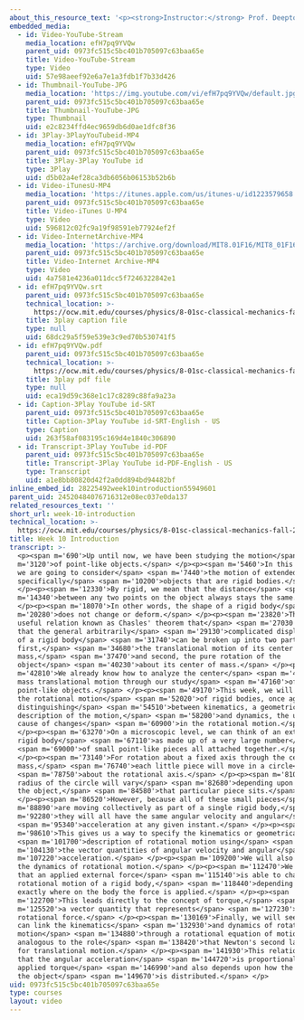 ```yaml
---
about_this_resource_text: '<p><strong>Instructor:</strong> Prof. Deepto Chakrabarty</p>'
embedded_media:
  - id: Video-YouTube-Stream
    media_location: efH7pq9YVQw
    parent_uid: 0973fc515c5bc401b705097c63baa65e
    title: Video-YouTube-Stream
    type: Video
    uid: 57e98aeef92e6a7e1a3fdb1f7b33d426
  - id: Thumbnail-YouTube-JPG
    media_location: 'https://img.youtube.com/vi/efH7pq9YVQw/default.jpg'
    parent_uid: 0973fc515c5bc401b705097c63baa65e
    title: Thumbnail-YouTube-JPG
    type: Thumbnail
    uid: e2c8234ffd4ec9659db6d0ae1dfc8f36
  - id: 3Play-3PlayYouTubeid-MP4
    media_location: efH7pq9YVQw
    parent_uid: 0973fc515c5bc401b705097c63baa65e
    title: 3Play-3Play YouTube id
    type: 3Play
    uid: d5b02a4ef28ca3db6056b06153b52b6b
  - id: Video-iTunesU-MP4
    media_location: 'https://itunes.apple.com/us/itunes-u/id1223579658'
    parent_uid: 0973fc515c5bc401b705097c63baa65e
    title: Video-iTunes U-MP4
    type: Video
    uid: 596812c02fc9a19f98591eb77924ef2f
  - id: Video-InternetArchive-MP4
    media_location: 'https://archive.org/download/MIT8.01F16/MIT8_01F16_W10Intro_360p.mp4'
    parent_uid: 0973fc515c5bc401b705097c63baa65e
    title: Video-Internet Archive-MP4
    type: Video
    uid: 4a7581e4236a011dcc5f7246322842e1
  - id: efH7pq9YVQw.srt
    parent_uid: 0973fc515c5bc401b705097c63baa65e
    technical_location: >-
      https://ocw.mit.edu/courses/physics/8-01sc-classical-mechanics-fall-2016/week-10-rotational-motion/week-10-introduction/week-10-introduction/efH7pq9YVQw.srt
    title: 3play caption file
    type: null
    uid: 68dc29a5f59e539e3c9ed70b530741f5
  - id: efH7pq9YVQw.pdf
    parent_uid: 0973fc515c5bc401b705097c63baa65e
    technical_location: >-
      https://ocw.mit.edu/courses/physics/8-01sc-classical-mechanics-fall-2016/week-10-rotational-motion/week-10-introduction/week-10-introduction/efH7pq9YVQw.pdf
    title: 3play pdf file
    type: null
    uid: eca19d59c368e1c17c8289c88fa9a23a
  - id: Caption-3Play YouTube id-SRT
    parent_uid: 0973fc515c5bc401b705097c63baa65e
    title: Caption-3Play YouTube id-SRT-English - US
    type: Caption
    uid: 263f58af083195c169d4e1840c306890
  - id: Transcript-3Play YouTube id-PDF
    parent_uid: 0973fc515c5bc401b705097c63baa65e
    title: Transcript-3Play YouTube id-PDF-English - US
    type: Transcript
    uid: a1e8bb80820d42f2a0dd894bd94482bf
inline_embed_id: 28225492week10introduction55949601
parent_uid: 24520484076716312e08ec037e0da137
related_resources_text: ''
short_url: week-10-introduction
technical_location: >-
  https://ocw.mit.edu/courses/physics/8-01sc-classical-mechanics-fall-2016/week-10-rotational-motion/week-10-introduction/week-10-introduction
title: Week 10 Introduction
transcript: >-
  <p><span m='690'>Up until now, we have been studying the motion</span> <span
  m='3120'>of point-like objects.</span> </p><p><span m='5460'>In this module,
  we are going to consider</span> <span m='7440'>the motion of extended objects,
  specifically</span> <span m='10200'>objects that are rigid bodies.</span>
  </p><p><span m='12330'>By rigid, we mean that the distance</span> <span
  m='14340'>between any two points on the object always stays the same.</span>
  </p><p><span m='18070'>In other words, the shape of a rigid body</span> <span
  m='20280'>does not change or deform.</span> </p><p><span m='23820'>There is a
  useful relation known as Chasles' theorem that</span> <span m='27030'>states
  that the general arbitrarily</span> <span m='29130'>complicated displacement
  of a rigid body</span> <span m='31740'>can be broken up into two parts--
  first,</span> <span m='34680'>the translational motion of its center of
  mass,</span> <span m='37470'>and second, the pure rotation of the
  object</span> <span m='40230'>about its center of mass.</span> </p><p><span
  m='42810'>We already know how to analyze the center</span> <span m='44970'>of
  mass translational motion through our study</span> <span m='47160'>of
  point-like objects.</span> </p><p><span m='49170'>This week, we will consider
  the rotational motion</span> <span m='52020'>of rigid bodies, once again
  distinguishing</span> <span m='54510'>between kinematics, a geometric
  description of the motion,</span> <span m='58200'>and dynamics, the underlying
  cause of changes</span> <span m='60900'>in the rotational motion.</span>
  </p><p><span m='63270'>On a microscopic level, we can think of an extended
  rigid body</span> <span m='67110'>as made up of a very large number</span>
  <span m='69000'>of small point-like pieces all attached together.</span>
  </p><p><span m='73140'>For rotation about a fixed axis through the center of
  mass,</span> <span m='76740'>each little piece will move in a circle</span>
  <span m='78750'>about the rotational axis.</span> </p><p><span m='81030'>The
  radius of the circle will vary</span> <span m='82680'>depending upon where in
  the object,</span> <span m='84580'>that particular piece sits.</span>
  </p><p><span m='86520'>However, because all of these small pieces</span> <span
  m='88890'>are moving collectively as part of a single rigid body,</span> <span
  m='92280'>they will all have the same angular velocity and angular</span>
  <span m='95340'>acceleration at any given instant.</span> </p><p><span
  m='98610'>This gives us a way to specify the kinematics or geometrical</span>
  <span m='101700'>description of rotational motion using</span> <span
  m='104130'>the vector quantities of angular velocity and angular</span> <span
  m='107220'>acceleration.</span> </p><p><span m='109200'>We will also consider
  the dynamics of rotational motion.</span> </p><p><span m='112470'>We will see
  that an applied external force</span> <span m='115140'>is able to change the
  rotational motion of a rigid body,</span> <span m='118440'>depending upon
  exactly where on the body the force is applied.</span> </p><p><span
  m='122700'>This leads directly to the concept of torque,</span> <span
  m='125520'>a vector quantity that represents</span> <span m='127230'>a sort of
  rotational force.</span> </p><p><span m='130169'>Finally, we will see that we
  can link the kinematics</span> <span m='132930'>and dynamics of rotational
  motion</span> <span m='134880'>through a rotational equation of motion,
  analogous to the role</span> <span m='138420'>that Newton's second law plays
  for translational motion.</span> </p><p><span m='141930'>This relation states
  that the angular acceleration</span> <span m='144720'>is proportional to the
  applied torque</span> <span m='146990'>and also depends upon how the mass of
  the object</span> <span m='149670'>is distributed.</span> </p>
uid: 0973fc515c5bc401b705097c63baa65e
type: courses
layout: video
---
```

